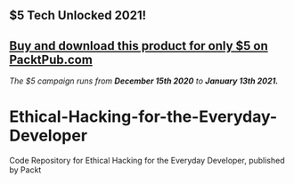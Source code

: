 ## $5 Tech Unlocked 2021!
[Buy and download this product for only $5 on PacktPub.com](https://www.packtpub.com/)
-----
*The $5 campaign         runs from __December 15th 2020__ to __January 13th 2021.__*

# Ethical-Hacking-for-the-Everyday-Developer
Code Repository for Ethical Hacking for the Everyday Developer, published by Packt
